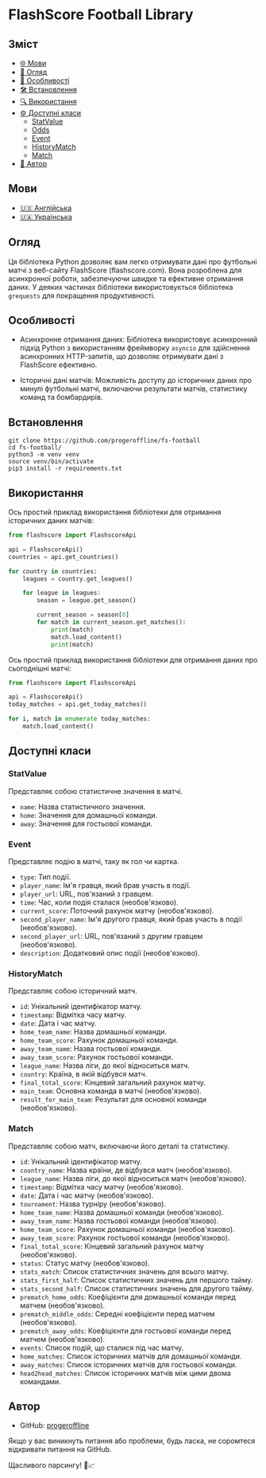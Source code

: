# FlashScore Football Library

## Зміст

- [🌐 Мови](#мови)
- [📖 Огляд](#огляд)
- [🚀 Особливості](#особливості)
- [🛠 Встановлення](#встановлення)
- [🔍 Використання](#використання)
- [⚙️ Доступні класи](#доступні-класи)
  - [StatValue](#statvalue)
  - [Odds](#odds)
  - [Event](#event)
  - [HistoryMatch](#historymatch)
  - [Match](#match)
- [👤 Автор](#автор)

## Мови

- [🇺🇸 Англійська](README.md)
- [🇺🇦 Українська](README-ua.md)

## Огляд

Ця бібліотека Python дозволяє вам легко отримувати дані про футбольні матчі з веб-сайту FlashScore (flashscore.com). Вона розроблена для асинхронної роботи, забезпечуючи швидке та ефективне отримання даних. У деяких частинах бібліотеки використовується бібліотека `grequests` для покращення продуктивності.

## Особливості

- Асинхронне отримання даних: Бібліотека використовує асинхронний підхід Python з використанням фреймворку `asyncio` для здійснення асинхронних HTTP-запитів, що дозволяє отримувати дані з FlashScore ефективно.

- Історичні дані матчів: Можливість доступу до історичних даних про минулі футбольні матчі, включаючи результати матчів, статистику команд та бомбардирів.

## Встановлення

```shell
git clone https://github.com/progeroffline/fs-football
cd fs-football/
python3 -m venv venv
source venv/bin/activate
pip3 install -r requirements.txt
```

## Використання

Ось простий приклад використання бібліотеки для отримання історичних даних матчів:

```python
from flashscore import FlashscoreApi

api = FlashscoreApi()
countries = api.get_countries()

for country in countries:
    leagues = country.get_leagues()

    for league in leagues:
        season = league.get_season()

        current_season = season[0]
        for match in current_season.get_matches():
            print(match)
            match.load_content()
            print(match)
```

Ось простий приклад використання бібліотеки для отримання даних про сьогоднішні матчі:

```python
from flashscore import FlashscoreApi

api = FlashscoreApi()
today_matches = api.get_today_matches()

for i, match in enumerate today_matches:
    match.load_content()
```

## Доступні класи

### StatValue 
Представляє собою статистичне значення в матчі.
  - `name`: Назва статистичного значення.
  - `home`: Значення для домашньої команди.
  - `away`: Значення для гостьової команди.

### Event
Представляє подію в матчі, таку як гол чи картка.
  - `type`: Тип події.
  - `player_name`: Ім'я гравця, який брав участь в події.
  - `player_url`: URL, пов'язаний з гравцем.
  - `time`: Час, коли подія сталася (необов'язково).
  - `current_score`: Поточний рахунок матчу (необов'язково).
  - `second_player_name`: Ім'я другого гравця, який брав участь в події (необов'язково).
  - `second_player_url`: URL, пов'язаний з другим гравцем (необов'язково).
  - `description`: Додатковий опис події (необов'язково).

### HistoryMatch
Представляє собою історичний матч.
  - `id`: Унікальний ідентифікатор матчу.
  - `timestamp`: Відмітка часу матчу.
  - `date`: Дата і час матчу.
  - `home_team_name`: Назва домашньої команди.
  - `home_team_score`: Рахунок домашньої команди.
  - `away_team_name`: Назва гостьової команди.
  - `away_team_score`: Рахунок гостьової команди.
  - `league_name`: Назва ліги, до якої відноситься матч.
  - `country`: Країна, в якій відбувся матч.
  - `final_total_score`: Кінцевий загальний рахунок матчу.
  - `main_team`: Основна команда в матчі (необов'язково).
  - `result_for_main_team`: Результат для основної команди (необов'язково).

### Match
Представляє собою матч, включаючи його деталі та статистику.
  - `id`: Унікальний ідентифікатор матчу.
  - `country_name`: Назва країни, де відбувся матч (необов'язково).
  - `league_name`: Назва ліги, до якої відноситься матч (необов'язково).
  - `timestamp`: Відмітка часу матчу (необов'язково).
  - `date`: Дата і час матчу (необов'язково).
  - `tournament`: Назва турніру (необов'язково).
  - `home_team_name`: Назва домашньої команди (необов'язково).
  - `away_team_name`: Назва гостьової команди (необов'язково).
  - `home_team_score`: Рахунок домашньої команди (необов'язково).
  - `away_team_score`: Рахунок гостьової команди (необов'язково).
  - `final_total_score`: Кінцевий загальний рахунок матчу (необов'язково).
  - `status`: Статус матчу (необов'язково).
  - `stats_match`: Список статистичних значень для всього матчу.
  - `stats_first_half`: Список статистичних значень для першого тайму.
  - `stats_second_half`: Список статистичних значень для другого тайму.
  - `prematch_home_odds`: Коефіцієнти для домашньої команди перед матчем (необов'язково).
  - `prematch_middle_odds`: Середні коефіцієнти перед матчем (необов'язково).
  - `prematch_away_odds`: Коефіцієнти для гостьової команди перед матчем (необов'язково).
  - `events`: Список подій, що сталися під час матчу.
  - `home_matches`: Список історичних матчів для домашньої команди.
  - `away_matches`: Список історичних матчів для гостьової команди.
  - `head2head_matches`: Список історичних матчів між цими двома командами.

## Автор

- GitHub: [progeroffline](https://github.com/progeroffline)

Якщо у вас виникнуть питання або проблеми, будь ласка, не соромтеся відкривати питання на GitHub.

Щасливого парсингу! 🚀📈
